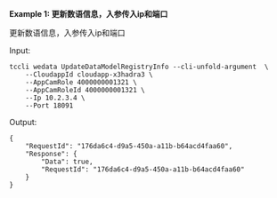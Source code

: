 **Example 1: 更新数语信息，入参传入ip和端口**

更新数语信息，入参传入ip和端口

Input: 

```
tccli wedata UpdateDataModelRegistryInfo --cli-unfold-argument  \
    --CloudappId cloudapp-x3hadra3 \
    --AppCamRole 4000000001321 \
    --AppCamRoleId 4000000001321 \
    --Ip 10.2.3.4 \
    --Port 18091
```

Output: 
```
{
    "RequestId": "176da6c4-d9a5-450a-a11b-b64acd4faa60",
    "Response": {
        "Data": true,
        "RequestId": "176da6c4-d9a5-450a-a11b-b64acd4faa60"
    }
}
```

